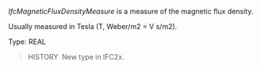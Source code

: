 ﻿_IfcMagneticFluxDensityMeasure_ is a measure of the magnetic flux density.

Usually measured in Tesla (T, Weber/m2 = V s/m2).

Type: REAL

> HISTORY&nbsp; New type in IFC2x.